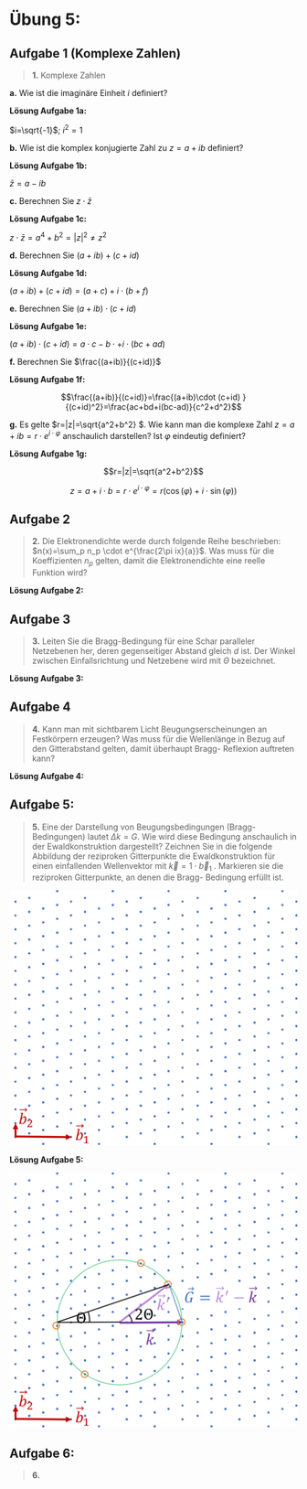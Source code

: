 <!--
author:   Claudia Funke

email:    claudia.funke@physik.tu-freiberg.de

version:  0.0.1

language: de

narrator: Deutsch Female

comment:  Struktur der Materie Übung 5, Komplexe Zahlen

import: https://raw.githubusercontent.com/liaTemplates/KekuleJS/master/README.md

-->




# Übung 5: 


## Aufgabe 1 (Komplexe Zahlen)
> __1.__ Komplexe Zahlen

__a.__  Wie ist die imaginäre Einheit $i$ definiert?

**Lösung Aufgabe 1a:**

$i=\sqrt{-1}$; $i^2=1$


__b.__  Wie ist die komplex konjugierte Zahl zu $z=a+ib$ definiert?

**Lösung Aufgabe 1b:**

$\bar{z}=a-ib$ 

__c.__  Berechnen Sie $z\cdot \bar{z}$

**Lösung Aufgabe 1c:**

$z\cdot \bar{z}=a^4+b^2=|z|^2 \ne z^2$

__d.__  Berechnen Sie $(a+ib)+(c+id)$

**Lösung Aufgabe 1d:**

$(a+ib)+(c+id)=(a+c)+i\cdot(b+f)$


__e.__  Berechnen Sie $(a+ib)\cdot(c+id)$


**Lösung Aufgabe 1e:**

$(a+ib)\cdot(c+id)=a\cdot c -b \cdot +i\cdot (bc+ad)$




__f.__  Berechnen Sie $\frac{(a+ib)}{(c+id)}$

**Lösung Aufgabe 1f:**


 $$\frac{(a+ib)}{(c+id)}=\frac{(a+ib)\cdot (c+id) }{(c+id)^2}=\frac{ac+bd+i(bc-ad)}{c^2+d^2}$$


__g.__  Es gelte $r=|z|=\sqrt{a^2+b^2} $. Wie kann man die komplexe Zahl $z=a+ib=r\cdot e^{i\cdot \varphi}$ anschaulich darstellen? Ist $\varphi$ eindeutig definiert?

**Lösung Aufgabe 1g:**

$$r=|z|=\sqrt{a^2+b^2}$$

$$z=a+i\cdot b=r\cdot e^{i\cdot \varphi}=r(\cos(\varphi)+i\cdot \sin(\varphi) )$$


## Aufgabe 2
>__2.__ Die Elektronendichte werde durch folgende Reihe beschrieben: $n(x)=\sum_p n_p \cdot e^{\frac{2\pi ix}{a}}$. Was muss für die Koeffizienten $n_p$ gelten, damit die Elektronendichte eine reelle Funktion wird? 

**Lösung Aufgabe 2:**



## Aufgabe 3
>__3.__ Leiten Sie die Bragg-Bedingung für eine Schar paralleler Netzebenen her, deren gegenseitiger Abstand gleich $d$ ist. Der Winkel zwischen Einfallsrichtung und Netzebene wird mit $\Theta$ bezeichnet. 



**Lösung Aufgabe 3:**




## Aufgabe 4
>__4.__  Kann man mit sichtbarem Licht Beugungserscheinungen an Festkörpern erzeugen? Was muss für die Wellenlänge in Bezug auf den Gitterabstand gelten, damit überhaupt Bragg- Reflexion auftreten kann?





**Lösung Aufgabe 4:**





## Aufgabe 5:


>__5.__ Eine der Darstellung von Beugungsbedingungen (Bragg-Bedingungen) lautet $\Delta k=G$. Wie wird diese Bedingung anschaulich in der Ewaldkonstruktion dargestellt? Zeichnen Sie in die folgende Abbildung der reziproken Gitterpunkte die Ewaldkonstruktion für einen einfallenden Wellenvektor mit $\vec{k}=1\cdot \vec{b}_1$  . Markieren sie die reziproken Gitterpunkte, an denen die Bragg- Bedingung erfüllt ist.

![reziprokes Gitter für Ewaldkonstruktion](media/VorlageEwaldkonstruktion.png)


**Lösung Aufgabe 5:**

![Ewaldkonstruktion](media/Ewaldkonstruktion.png)


## Aufgabe 6:

>__6.__ 